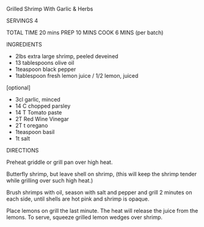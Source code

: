 Grilled Shrimp With Garlic & Herbs

SERVINGS 4

TOTAL TIME  20 mins
PREP 10 MINS
COOK 6 MINS (per batch)

INGREDIENTS 
- 2lbs extra large shrimp, peeled deveined
- 13 tablespoons olive oil
- 1teaspoon black pepper
- 1tablespoon fresh lemon juice / 1/2 lemon, juiced

[optional]
- 3cl garlic, minced
- 14 C chopped parsley
- 14 T Tomato paste
- 2T Red Wine Vinegar
- 2T t oregano
- 1teaspoon basil
- 1t salt



DIRECTIONS

Preheat griddle or grill pan over high heat.

Butterfly shrimp, but leave shell on shrimp, (this will keep the shrimp tender while grilling over such high heat.)

Brush shrimps with oil, season with salt and pepper and grill 2 minutes on each side, until shells are hot pink and shrimp is opaque.

Place lemons on grill the last minute. The heat will release the juice from the lemons. To serve, squeeze grilled lemon wedges over shrimp.



